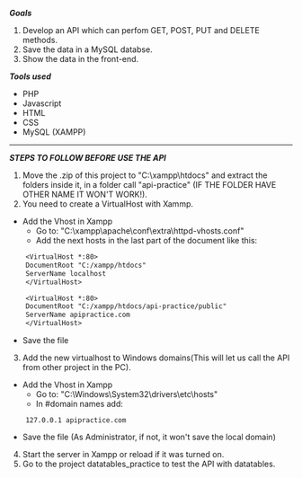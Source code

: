 ***Goals***
1. Develop an API which can perfom GET, POST, PUT and DELETE methods.
2. Save the data in a MySQL databse.
3. Show the data in the front-end.

***Tools used***
- PHP
- Javascript
- HTML
- CSS
- MySQL (XAMPP)

---

***STEPS TO FOLLOW BEFORE USE THE API***
1. Move the .zip of this project to "C:\xampp\htdocs" and extract the folders inside it, in a folder call "api-practice" (IF THE FOLDER HAVE OTHER NAME IT WON'T WORK!).
2. You need to create a VirtualHost with Xammp.
 - Add the Vhost in Xampp
    - Go to: "C:\xampp\apache\conf\extra\httpd-vhosts.conf"
    - Add the next hosts in the last part of the document like this: 
```txt
    <VirtualHost *:80>
    DocumentRoot "C:/xampp/htdocs"
    ServerName localhost
    </VirtualHost>
```

```txt
    <VirtualHost *:80>
    DocumentRoot "C:/xampp/htdocs/api-practice/public"
    ServerName apipractice.com
    </VirtualHost>
```

  -  Save the file
3. Add the new virtualhost to Windows domains(This will let us call the API from other project in the PC).
 - Add the Vhost in Xampp
    - Go to: "C:\Windows\System32\drivers\etc\hosts"
    - In #domain names add:
```
    127.0.0.1 apipractice.com
```
  - Save the file (As Administrator, if not, it won't save the local domain)
4. Start the server in Xampp or reload if it was turned on.
5. Go to the project datatables_practice to test the API with datatables.
